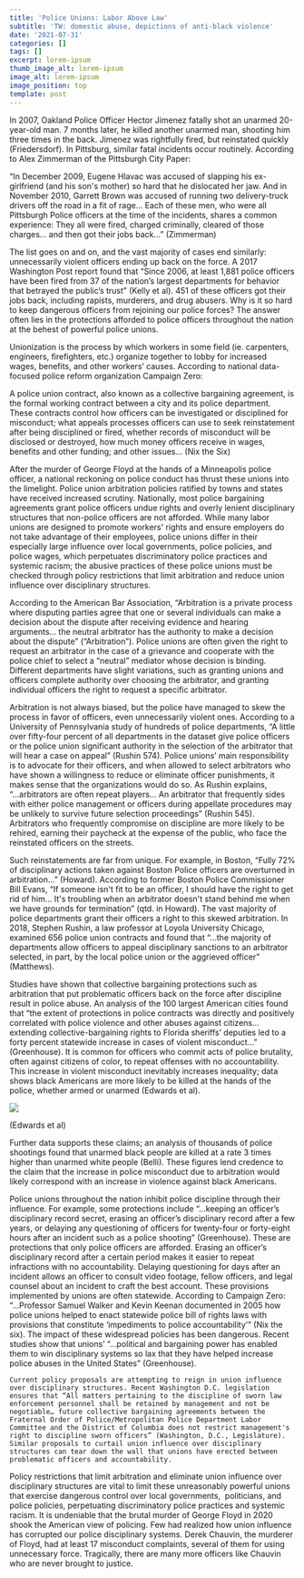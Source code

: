 ```yaml
---
title: 'Police Unions: Labor Above Law'
subtitle: 'TW: domestic abuse, depictions of anti-black violence'
date: '2021-07-31'
categories: []
tags: []
excerpt: lorem-ipsum
thumb_image_alt: lorem-ipsum
image_alt: lorem-ipsum
image_position: top
template: post
---
```

In 2007, Oakland Police Officer Hector Jimenez fatally shot an unarmed 20-year-old man. 7 months later, he killed another unarmed man, shooting him three times in the back. Jimenez was rightfully fired, but reinstated quickly (Friedersdorf). In Pittsburg, similar fatal incidents occur routinely. According to Alex Zimmerman of the Pittsburgh City Paper: 


“In December 2009, Eugene Hlavac was accused of slapping his ex-girlfriend (and his son's mother) so hard that he dislocated her jaw. And in November 2010, Garrett Brown was accused of running two delivery-truck drivers off the road in a fit of rage... Each of these men, who were all Pittsburgh Police officers at the time of the incidents, shares a common experience: They all were fired, charged criminally, cleared of those charges... and then got their jobs back…” (Zimmerman)

The list goes on and on, and the vast majority of cases end similarly: unnecessarily violent officers ending up back on the force. A 2017 Washington Post report found that “Since 2006, at least 1,881 police officers have been fired from 37 of the nation’s largest departments for behavior that betrayed the public’s trust” (Kelly et al). 451 of these officers got their jobs back, including rapists, murderers, and drug abusers. Why is it so hard to keep dangerous officers from rejoining our police forces? The answer often lies in the protections afforded to police officers throughout the nation at the behest of powerful police unions. 

Unionization is the process by which workers in some field (ie. carpenters, engineers, firefighters, etc.) organize together to lobby for increased wages, benefits, and other workers’ causes. According to national data-focused police reform organization Campaign Zero:

A police union contract, also known as a collective bargaining agreement, is the formal working contract between a city and its police department. These contracts control how officers can be investigated or disciplined for misconduct; what appeals processes officers can use to seek reinstatement after being disciplined or fired, whether records of misconduct will be disclosed or destroyed, how much money officers receive in wages, benefits and other funding; and other issues… (Nix the Six)

After the murder of George Floyd at the hands of a Minneapolis police officer, a national reckoning on police conduct has thrust these unions into the limelight. Police union arbitration policies ratified by towns and states have received increased scrutiny. Nationally, most police bargaining agreements grant police officers undue rights and overly lenient disciplinary structures that non-police officers are not afforded. While many labor unions are designed to promote workers' rights and ensure employers do not take advantage of their employees, police unions differ in their especially large influence over local governments, police policies, and police wages, which perpetuates discriminatory police practices and systemic racism; the abusive practices of these police unions must be checked through policy restrictions that limit arbitration and reduce union influence over disciplinary structures.

According to the American Bar Association, “Arbitration is a private process where disputing parties agree that one or several individuals can make a decision about the dispute after receiving evidence and hearing arguments… the neutral arbitrator has the authority to make a decision about the dispute” (“Arbitration”). Police unions are often given the right to request an arbitrator in the case of a grievance and cooperate with the police chief to select a “neutral” mediator whose decision is binding. Different departments have slight variations, such as granting unions and officers complete authority over choosing the arbitrator, and granting individual officers the right to request a specific arbitrator. 

Arbitration is not always biased, but the police have managed to skew the process in favor of officers, even unnecessarily violent ones. According to a University of Pennsylvania study of hundreds of police departments, “A little over fifty-four percent of all departments in the dataset give police officers or the police union significant authority in the selection of the arbitrator that will hear a case on appeal” (Rushin 574). Police unions’ main responsibility is to advocate for their officers, and when allowed to select arbitrators who have shown a willingness to reduce or eliminate officer punishments, it makes sense that the organizations would do so. As Rushin explains, “...arbitrators are often repeat players… An arbitrator that frequently sides with either police management or officers during appellate procedures may be unlikely to survive future selection proceedings” (Rushin 545). Arbitrators who frequently compromise on discipline are more likely to be rehired, earning their paycheck at the expense of the public, who face the reinstated officers on the streets. 

Such reinstatements are far from unique. For example, in Boston, “Fully 72% of disciplinary actions taken against Boston Police officers are overturned in arbitration…” (Howard). According to former Boston Police Commissioner Bill Evans, “If someone isn't fit to be an officer, I should have the right to get rid of him… It's troubling when an arbitrator doesn't stand behind me when we have grounds for termination” (qtd. in Howard). The vast majority of police departments grant their officers a right to this skewed arbitration. In 2018, Stephen Rushin, a law professor at Loyola University Chicago, examined 656 police union contracts and found that “...the majority of departments allow officers to appeal disciplinary sanctions to an arbitrator selected, in part, by the local police union or the aggrieved officer” (Matthews).

Studies have shown that collective bargaining protections such as arbitration that put problematic officers back on the force after discipline result in police abuse. An analysis of the 100 largest American cities found that “the extent of protections in police contracts was directly and positively correlated with police violence and other abuses against citizens… extending collective-bargaining rights to Florida sheriffs’ deputies led to a forty percent statewide increase in cases of violent misconduct...” (Greenhouse). It is common for officers who commit acts of police brutality, often against citizens of color, to repeat offenses with no accountability. This increase in violent misconduct inevitably increases inequality; data shows black Americans are more likely to be killed at the hands of the police, whether armed or unarmed (Edwards et al). 

![](https://lh3.googleusercontent.com/UJEQRrYj85tf0mVeN5K3dEhY2xdWLXVzAv_r\_1G2M7Tsb46kggteysbkRfiFLC04biIzfeKf40LJH1YyxhMOz0aqpnpH2dG-Pj7F5HmonAjGpEvLD-wDC3UaMNptmO5JVX0kAkbi) 	

(Edwards et al)

Further data supports these claims; an analysis of thousands of police shootings found that unarmed black people are killed at a rate 3 times higher than unarmed white people (Belli). These figures lend credence to the claim that the increase in police misconduct due to arbitration would likely correspond with an increase in violence against black Americans. 

Police unions throughout the nation inhibit police discipline through their influence. For example, some protections include “...keeping an officer’s disciplinary record secret, erasing an officer’s disciplinary record after a few years, or delaying any questioning of officers for twenty-four or forty-eight hours after an incident such as a police shooting” (Greenhouse). These are protections that only police officers are afforded. Erasing an officer’s disciplinary record after a certain period makes it easier to repeat infractions with no accountability. Delaying questioning for days after an incident allows an officer to consult video footage, fellow officers, and legal counsel about an incident to craft the best account. These provisions implemented by unions are often statewide. According to Campaign Zero: “...Professor Samuel Walker and Kevin Keenan documented in 2005 how police unions helped to enact statewide police bill of rights laws with provisions that constitute ‘impediments to police accountability’” (Nix the six). The impact of these widespread policies has been dangerous. Recent studies show that unions’ “...political and bargaining power has enabled them to win disciplinary systems so lax that they have helped increase police abuses in the United States” (Greenhouse). 

	Current policy proposals are attempting to reign in union influence over disciplinary structures. Recent Washington D.C. legislation ensures that “All matters pertaining to the discipline of sworn law enforcement personnel shall be retained by management and not be negotiable… future collective bargaining agreements between the Fraternal Order of Police/Metropolitan Police Department Labor Committee and the District of Columbia does not restrict management's right to discipline sworn officers” (Washington, D.C., Legislature). Similar proposals to curtail union influence over disciplinary structures can tear down the wall that unions have erected between problematic officers and accountability. 

Policy restrictions that limit arbitration and eliminate union influence over disciplinary structures are vital to limit these unreasonably powerful unions that exercise dangerous control over local governments,  politicians, and police policies, perpetuating discriminatory police practices and systemic racism. It is undeniable that the brutal murder of George Floyd in 2020 shook the American view of policing. Few had realized how union influence has corrupted our police disciplinary systems. Derek Chauvin, the murderer of Floyd, had at least 17 misconduct complaints, several of them for using unnecessary force. Tragically, there are many more officers like Chauvin who are never brought to justice. 
